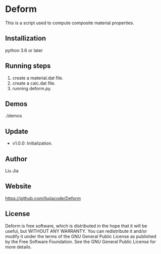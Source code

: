 # Deform
This is a script used to compute composite material properties.

## Installization
python 3.6 or later

## Running steps
1. create a material.dat file.
2. create a calc.dat file.
3. running deform.py.

## Demos
./demos

## Update
* v1.0.0: Initialization.

## Author
Liu Jia

## Website
https://github.com/liujiacode/Deform

## License
Deform is free software, which is distributed in the hope that it will be useful, but WITHOUT ANY WARRANTY. You can redistribute it and/or modify it under the terms of the GNU General Public License as published by the Free Software Foundation. See the GNU General Public License for more details.
